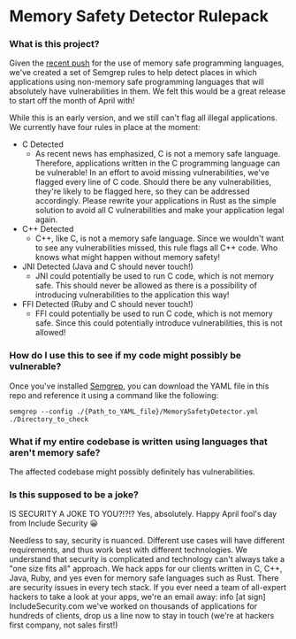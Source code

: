 # Memory Safety Detector Rulepack

### What is this project?

Given the [recent push](https://www.whitehouse.gov/oncd/briefing-room/2024/02/26/press-release-technical-report/) for the use of memory safe programming languages, we've created a set of Semgrep rules to help detect places in which applications using non-memory safe programming languages that will absolutely have vulnerabilities in them. We felt this would be a great release to start off the month of April with!

While this is an early version, and we still can't flag all illegal applications. We currently have four rules in place at the moment:

* C Detected
    * As recent news has emphasized, C is not a memory safe language. Therefore, applications written in the C programming language can be vulnerable! In an effort to avoid missing vulnerabilities, we've flagged every line of C code. Should there be any vulnerabilities, they're likely to be flagged here, so they can be addressed accordingly. Please rewrite your applications in Rust as the simple solution to avoid all C vulnerabilities and make your application legal again.
* C++ Detected
    * C++, like C, is not a memory safe language. Since we wouldn't want to see any vulnerabilities missed, this rule flags all C++ code. Who knows what might happen without memory safety!
* JNI Detected (Java and C should never touch!)
    * JNI could potentially be used to run C code, which is not memory safe. This should never be allowed as there is a possibility of introducing vulnerabilities to the application this way!
* FFI Detected (Ruby and C should never touch!)
    * FFI could potentially be used to run C code, which is not memory safe. Since this could potentially introduce vulnerabilities, this is not allowed!

### How do I use this to see if my code might possibly be vulnerable?

Once you've installed [Semgrep](https://semgrep.dev/), you can download the YAML file in this repo and reference it using a command like the following:

`semgrep --config ./{Path_to_YAML_file}/MemorySafetyDetector.yml ./Directory_to_check`

### What if my entire codebase is written using languages that aren't memory safe?

The affected codebase might possibly definitely has vulnerabilities.

### Is this supposed to be a joke?

IS SECURITY A JOKE TO YOU?!?!?
Yes, absolutely. Happy April fool's day from Include Security 😀

Needless to say, security is nuanced. Different use cases will have different requirements, and thus work best with different technologies. We understand that security is complicated and technology can't always take a "one size fits all" approach. We hack apps for our clients written in C, C++, Java, Ruby, and yes even for memory safe languages such as Rust. There are security issues in every tech stack. If you ever need a team of all-expert hackers to take a look at your apps, we're an email away: info [at sign] IncludeSecurity.com we've worked on thousands of applications for hundreds of clients, drop us a line now to stay in touch (we're at hackers first company, not sales first!)
